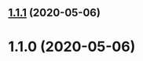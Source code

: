 ## [1.1.1](https://github.com/yzffvinz/webpack-build-suite/compare/v1.1.0...v1.1.1) (2020-05-06)



# 1.1.0 (2020-05-06)



